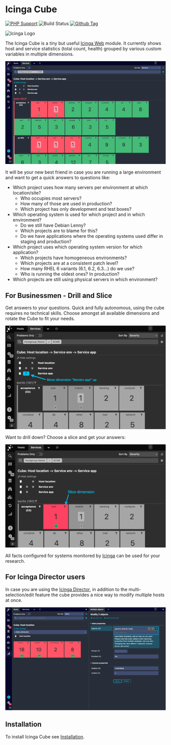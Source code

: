 # Icinga Cube

[![PHP Support](https://img.shields.io/badge/php-%3E%3D%207.2-777BB4?logo=PHP)](https://php.net/)
![Build Status](https://github.com/icinga/icingaweb2-module-cube/workflows/PHP%20Tests/badge.svg?branch=main)
[![Github Tag](https://img.shields.io/github/tag/Icinga/icingaweb2-module-cube.svg)](https://github.com/Icinga/icingaweb2-module-cube)

![Icinga Logo](https://icinga.com/wp-content/uploads/2014/06/icinga_logo.png)

The Icinga Cube is a tiny but useful [Icinga Web](https://github.com/Icinga/icingaweb2)
module. It currently shows host and service statistics (total count, health) grouped by
various custom variables in multiple dimensions.

![Cube - Overview](doc/img/cube_simple.png)

It will be your new best friend in case you are running a large environment and
want to get a quick answers to questions like:

* Which project uses how many servers per environment at which location/site?
  * Who occupies most servers?
  * How many of those are used in production?
  * Which project has only development and test boxes? 
* Which operating system is used for which project and in which environment?
  * Do we still have Debian Lenny?
  * Which projects are to blame for this?
  * Do we have applications where the operating systems used differ in staging
    and production? 
* Which project uses which operating system version for which application?
  * Which projects have homogeneous environments?
  * Which projects are at a consistent patch level?
  * How many RHEL 6 variants (6.1, 6.2, 6.3...) do we use?
  * Who is running the oldest ones? In production?
* Which projects are still using physical servers in which environment?

For Businessmen - Drill and Slice
---------------------------------

Get answers to your questions. Quick and fully autonomous, using the cube
requires no technical skills. Choose amongst all available dimensions and rotate
the Cube to fit your needs.

![Cube - Configure Dimensions](doc/img/cube_move-up.png)

Want to drill down? Choose a slice and get your answers:

![Cube - Configure Dimensions](doc/img/cube_slice.png)

All facts configured for systems monitored by [Icinga](https://www.icinga.com/)
can be used for your research.

For Icinga Director users
-------------------------

In case you are using the [Icinga Director](https://github.com/Icinga/icingaweb2-module-director),
in addition to the multi-selection/edit feature the cube provides a nice way to
modify multiple hosts at once.

![Cube - Director multi-edit](doc/img/cube_director.png)

Installation
------------

To install Icinga Cube see [Installation](https://icinga.com/docs/icinga-cube/latest/doc/02-Installation/).
